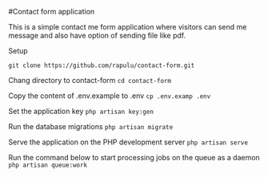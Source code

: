 #Contact form application

This is a simple contact me form application where visitors can send me message and also have option of sending file like pdf.

Setup

`git clone https://github.com/rapulu/contact-form.git`

Chang directory to contact-form
`cd contact-form`

Copy the content of .env.example to .env
`cp .env.examp .env`

Set the application key
`php artisan key:gen`
 
Run the database migrations 
`php artisan migrate`

Serve the application on the PHP development server
`php artisan serve`

Run the command below to start processing jobs on the queue as a daemon
`php artisan queue:work`


